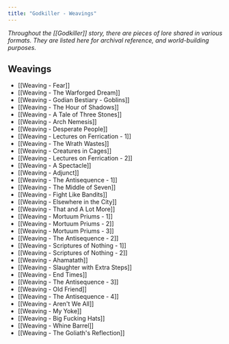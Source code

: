 ```yaml
---
title: "Godkiller - Weavings"
---
```

*Throughout the [[Godkiller]] story, there are pieces of lore shared in various formats. They are listed here for archival reference, and world-building purposes.*

## Weavings
- [[Weaving - Fear]]
- [[Weaving - The Warforged Dream]]
- [[Weaving - Godian Bestiary - Goblins]]
- [[Weaving - The Hour of Shadows]]
- [[Weaving - A Tale of Three Stones]] 
- [[Weaving - Arch Nemesis]]
- [[Weaving - Desperate People]]
- [[Weaving - Lectures on Ferrication - 1]]
- [[Weaving - The Wrath Wastes]]
- [[Weaving - Creatures in Cages]]
- [[Weaving - Lectures on Ferrication - 2]]
- [[Weaving - A Spectacle]]
- [[Weaving - Adjunct]]
- [[Weaving - The Antisequence - 1]]
- [[Weaving - The Middle of Seven]]
- [[Weaving - Fight Like Bandits]]
- [[Weaving - Elsewhere in the City]]
- [[Weaving - That and A Lot More]]
- [[Weaving - Mortuum Priums - 1]]
- [[Weaving - Mortuum Priums - 2]]
- [[Weaving - Mortuum Priums - 3]]
- [[Weaving - The Antisequence - 2]]
- [[Weaving - Scriptures of Nothing - 1]]
- [[Weaving - Scriptures of Nothing - 2]]
- [[Weaving - Ahamatath]]
- [[Weaving - Slaughter with Extra Steps]]
- [[Weaving - End Times]]
- [[Weaving - The Antisequence - 3]]
- [[Weaving - OId Friend]]
- [[Weaving - The Antisequence - 4]]
- [[Weaving - Aren't We All]]
- [[Weaving - My Yoke]]
- [[Weaving - Big Fucking Hats]]
- [[Weaving - Whine Barrel]]
- [[Weaving - The Goliath's Reflection]]
